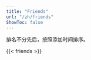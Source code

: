 ```yaml
---
title: "Friends"
url: "/zh/friends"
ShowToc: false
---
```


排名不分先后，按照添加时间排序。

{{< friends >}}

<!-- > Thanks code from https://guanqr.com/tech/website/add-blogroll/ -->

